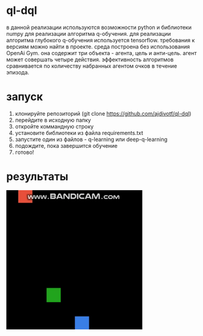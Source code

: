 # ql-dql

в данной реализации используются возможности python и библиотеки numpy для реализации алгоритма q-обучения. для реализации алгоритма глубокого q-обучения используется tensorflow. требования к версиям можно найти в проекте. 
среда построена без использования OpenAi Gym. она содержит три объекта - агента, цель и анти-цель. агент может совершать четыре действия.
эффективность алгоритмов сравнивается по количеству набранных агентом очков в течение эпизода. 

# запуск

1. клонируйте репозиторий (git clone https://github.com/ajdivotf/ql-dql)
2. перейдите в исходную папку
3. откройте коммандную строку
4. установите библиотеки из файла requirements.txt
5. запустите один из файлов - q-learning или deep-q-learning
6. подождите, пока завершится обучение
7. готово!

# результаты 

![](https://github.com/ajdivotf/ql-dql/blob/main/results/bad.gif)

